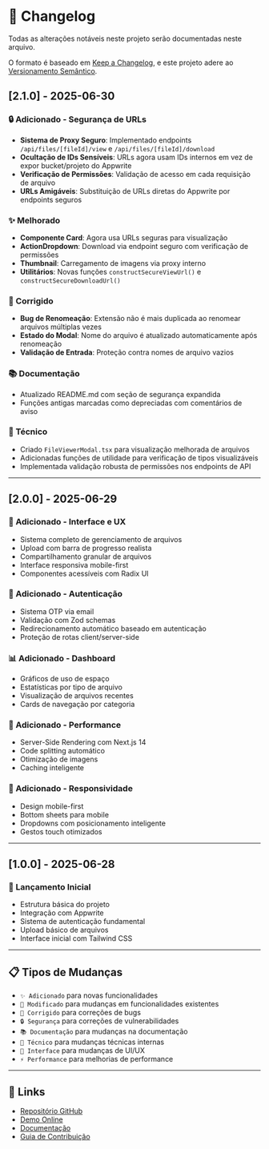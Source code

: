 # 📝 Changelog

Todas as alterações notáveis neste projeto serão documentadas neste arquivo.

O formato é baseado em [Keep a Changelog](https://keepachangelog.com/pt-BR/1.0.0/),
e este projeto adere ao [Versionamento Semântico](https://semver.org/lang/pt-BR/).

## [2.1.0] - 2025-06-30

### 🔒 Adicionado - Segurança de URLs
- **Sistema de Proxy Seguro**: Implementado endpoints `/api/files/[fileId]/view` e `/api/files/[fileId]/download`
- **Ocultação de IDs Sensíveis**: URLs agora usam IDs internos em vez de expor bucket/projeto do Appwrite
- **Verificação de Permissões**: Validação de acesso em cada requisição de arquivo
- **URLs Amigáveis**: Substituição de URLs diretas do Appwrite por endpoints seguros

### ✨ Melhorado
- **Componente Card**: Agora usa URLs seguras para visualização
- **ActionDropdown**: Download via endpoint seguro com verificação de permissões
- **Thumbnail**: Carregamento de imagens via proxy interno
- **Utilitários**: Novas funções `constructSecureViewUrl()` e `constructSecureDownloadUrl()`

### 🐛 Corrigido
- **Bug de Renomeação**: Extensão não é mais duplicada ao renomear arquivos múltiplas vezes
- **Estado do Modal**: Nome do arquivo é atualizado automaticamente após renomeação
- **Validação de Entrada**: Proteção contra nomes de arquivo vazios

### 📚 Documentação
- Atualizado README.md com seção de segurança expandida
- Funções antigas marcadas como depreciadas com comentários de aviso

### 🔧 Técnico
- Criado `FileViewerModal.tsx` para visualização melhorada de arquivos
- Adicionadas funções de utilidade para verificação de tipos visualizáveis
- Implementada validação robusta de permissões nos endpoints de API

---

## [2.0.0] - 2025-06-29

### 🎨 Adicionado - Interface e UX
- Sistema completo de gerenciamento de arquivos
- Upload com barra de progresso realista
- Compartilhamento granular de arquivos
- Interface responsiva mobile-first
- Componentes acessíveis com Radix UI

### 🔐 Adicionado - Autenticação
- Sistema OTP via email
- Validação com Zod schemas
- Redirecionamento automático baseado em autenticação
- Proteção de rotas client/server-side

### 📊 Adicionado - Dashboard
- Gráficos de uso de espaço
- Estatísticas por tipo de arquivo
- Visualização de arquivos recentes
- Cards de navegação por categoria

### 🚀 Adicionado - Performance
- Server-Side Rendering com Next.js 14
- Code splitting automático
- Otimização de imagens
- Caching inteligente

### 📱 Adicionado - Responsividade
- Design mobile-first
- Bottom sheets para mobile
- Dropdowns com posicionamento inteligente
- Gestos touch otimizados

---

## [1.0.0] - 2025-06-28

### 🎉 Lançamento Inicial
- Estrutura básica do projeto
- Integração com Appwrite
- Sistema de autenticação fundamental
- Upload básico de arquivos
- Interface inicial com Tailwind CSS

---

## 📋 Tipos de Mudanças

- `✨ Adicionado` para novas funcionalidades
- `🔄 Modificado` para mudanças em funcionalidades existentes  
- `🐛 Corrigido` para correções de bugs
- `🔒 Segurança` para correções de vulnerabilidades
- `📚 Documentação` para mudanças na documentação
- `🔧 Técnico` para mudanças técnicas internas
- `🎨 Interface` para mudanças de UI/UX
- `⚡ Performance` para melhorias de performance

---

## 🔗 Links

- [Repositório GitHub](https://github.com/EricSousa02/BloomDrive)
- [Demo Online](https://bloom-drive-delta.vercel.app/)
- [Documentação](./README.md)
- [Guia de Contribuição](./CONTRIBUTING.md)
